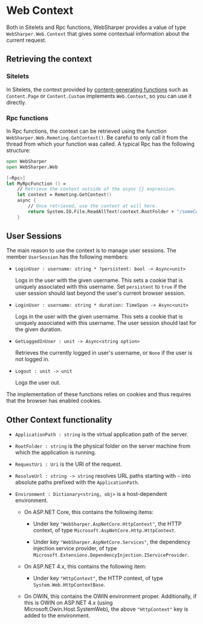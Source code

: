 # Web Context

Both in Sitelets and Rpc functions, WebSharper provides a value of type `WebSharper.Web.Context` that gives some contextual information about the current request.

## Retrieving the context

### Sitelets

In Sitelets, the context provided by [content-generating functions](Sitelets.md#content) such as `Content.Page` or `Content.Custom` implements `Web.Context`, so you can use it directly.

### Rpc functions

In Rpc functions, the context can be retrieved using the function `WebSharper.Web.Remoting.GetContext()`. Be careful to only call it from the thread from which your function was called. A typical Rpc has the following structure:

```fsharp
open WebSharper
open WebSharper.Web

[<Rpc>]
let MyRpcFunction () =
    // Retrieve the context outside of the async {} expression.
    let context = Remoting.GetContext()
    async {
        // Once retrieved, use the context at will here.
        return System.IO.File.ReadAllText(context.RootFolder + "/someContent.txt")
    }
```

<a name="user-sessions"></a>
## User Sessions

The main reason to use the context is to manage user sessions. The member `UserSession` has the following members:

* `LoginUser : username: string * ?persistent: bool -> Async<unit>`

    Logs in the user with the given username. This sets a cookie that is uniquely associated with this username. Set `persistent` to `true` if the user session should last beyond the user's current browser session.

* `LoginUser : username: string * duration: TimeSpan -> Async<unit>`

    Logs in the user with the given username. This sets a cookie that is uniquely associated with this username. The user session should last for the given duration.

* `GetLoggedInUser : unit -> Async<string option>`

    Retrieves the currently logged in user's username, or `None` if the user is not logged in.

* `Logout : unit -> unit`

    Logs the user out.

The implementation of these functions relies on cookies and thus requires that the browser has enabled cookies.

## Other Context functionality

* `ApplicationPath : string` is the virtual application path of the server.

* `RootFolder : string` is the physical folder on the server machine from which the application is running.

* `RequestUri : Uri` is the URI of the request.

* `ResolveUrl : string -> string` resolves URL paths starting with `~` into absolute paths prefixed with the `ApplicationPath`.

* `Environment : Dictionary<string, obj>` is a host-dependent environment.

    * On ASP.NET Core, this contains the following items:
    
        * Under key `"WebSharper.AspNetCore.HttpContext"`, the HTTP context, of type `Microsoft.AspNetCore.Http.HttpContext`.
        
        * Under key `"WebSharper.AspNetCore.Services"`, the dependency injection service provider, of type `Microsoft.Extensions.DependencyInjection.IServiceProvider`.

    * On ASP.NET 4.x, this contains the following item:

        * Under key `"HttpContext"`, the HTTP context, of type `System.Web.HttpContextBase`.

    * On OWIN, this contains the OWIN environment proper. Additionally, if this is OWIN on ASP.NET 4.x (using Microsoft.Owin.Host.SystemWeb), the above `"HttpContext"` key is added to the environment.

